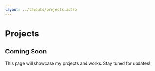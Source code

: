 ```yaml
---
layout: ../layouts/projects.astro
---
```


# Projects

## Coming Soon

This page will showcase my projects and works. Stay tuned for updates!
